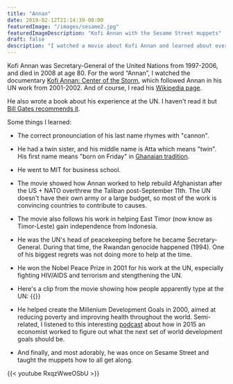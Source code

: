 ```yaml
---
title: "Annan"
date: 2019-02-12T21:14:39-08:00
featuredImage: "/images/sesame2.jpg"
featuredImageDescription: "Kofi Annan with the Sesame Street muppets"
draft: false
description: "I watched a movie about Kofi Annan and learned about everything from Rwanda to Sesame Street."
---
```


Kofi Annan was Secretary-General of the United Nations from 1997-2006, and died in 2008 at age 80. For the word “Annan”, I watched the documentary [Kofi Annan: Center of the Storm](https://www.youtube.com/watch?v=-MvR_tBMe3c), which followed Annan in his UN work from 2001-2002. And of course, I read his [Wikipedia page](https://en.wikipedia.org/wiki/Kofi_Annan).

He also wrote a book about his experience at the UN. I haven't read it but [Bill Gates recommends it](https://www.gatesnotes.com/Books/Interventions).

Some things I learned:

* The correct pronounciation of his last name rhymes with "cannon".
* He had a twin sister, and his middle name is Atta which means "twin". His first name means "born on Friday" in [Ghanaian tradition](https://en.wikipedia.org/wiki/Akan_names).
* He went to MIT for business school.
* The movie showed how Annan worked to help rebuild Afghanistan after the US + NATO overthrew the Taliban post-September 11th. The UN doesn't have their own army or a large budget, so most of the work is convincing countries to contribute to causes.
* The movie also follows his work in helping East Timor (now know as Timor-Leste) gain independence from Indonesia.
* He was the UN's head of peacekeeping before he became Secretary-General. During that time, the Rwandan genocide happened (1994). One of his biggest regrets was not doing more to help at the time.
* He won the Nobel Peace Prize in 2001 for his work at the UN, especially fighting HIV/AIDS and terrorism and stengthening the UN.
* Here's a clip from the movie showing how people apparently type at the UN:
{{<smallimg src="/images/typing2.gif" alt="Typing">}}

* He helped create the Millenium Development Goals in 2000, aimed at reducing poverty and improving health throughout the world. Semi-related, I listened to this interesting [podcast](http://freakonomics.com/podcast/fixing-the-world-bang-for-the-buck-edition-a-new-freakonomics-radio-podcast/) about how in 2015 an economist worked to figure out what the next set of world development goals should be.
* And finally, and most adorably, he was once on Sesame Street and taught the muppets how to all get along.

{{< youtube RxqzWweOSbU >}}